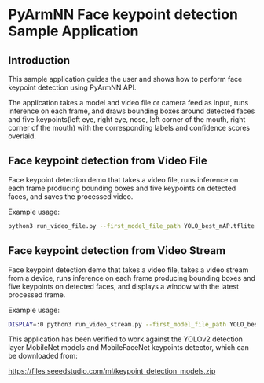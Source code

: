 # PyArmNN Face keypoint detection Sample Application

## Introduction
This sample application guides the user and shows how to perform face keypoint detection using PyArmNN API. 

The application takes a model and video file or camera feed as input, runs inference on each frame, and draws bounding boxes around detected faces and five keypoints(left eye, right eye, nose, left corner of the mouth, right corner of the mouth) with the corresponding labels and confidence scores overlaid.

## Face keypoint detection from Video File
Face keypoint detection demo that takes a video file, runs inference on each frame producing
bounding boxes and five keypoints on detected faces, and saves the processed video.

Example usage:

```bash
python3 run_video_file.py --first_model_file_path YOLO_best_mAP.tflite --second_model_file MobileFaceNet_kpts.tflite --video_file_path ../samples/test_s.mp4 
```

## Face keypoint detection from Video Stream

Face keypoint detection demo that takes a video file, takes a video stream from a device, runs inference
on each frame producing bounding boxes and five keypoints on detected faces, and displays a window with the latest processed frame.

Example usage:

```bash
DISPLAY=:0 python3 run_video_stream.py --first_model_file_path YOLO_best_mAP.tflite --second_model_file MobileFaceNet_kpts.tflite
```

This application has been verified to work against the YOLOv2 detection layer MobileNet models and MobileFaceNet keypoints detector, which can be downloaded from:

https://files.seeedstudio.com/ml/keypoint_detection_models.zip

